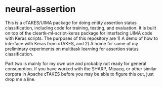 # neural-assertion

This is a cTAKES/UIMA package for doing entity assertion status classification, including code for training, testing, and evaluation. It is built on top of the cleartk-ml-script-keras package for interfacing UIMA code with Keras scripts. The purposes of this repository are 1) A demo of how to interface with Keras from cTAKES, and 2) A home for some of my preliminary experiments on multitask learning for assertion status classification.

Part two is mainly for my own use and probably not ready for general consumption. If you have worked with the SHARP, Mipacq, or other similar corpora in Apache cTAKES before you may be able to figure this out, just drop me a line.
